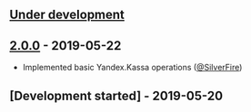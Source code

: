 ## [Under development]

## [2.0.0] - 2019-05-22

- Implemented basic Yandex.Kassa operations ([@SilverFire])

## [Development started] - 2019-05-20

[@hiqsol]: https://github.com/hiqsol
[sol@hiqdev.com]: https://github.com/hiqsol
[@SilverFire]: https://github.com/SilverFire
[d.naumenko.a@gmail.com]: https://github.com/SilverFire
[@tafid]: https://github.com/tafid
[andreyklochok@gmail.com]: https://github.com/tafid
[@BladeRoot]: https://github.com/BladeRoot
[bladeroot@gmail.com]: https://github.com/BladeRoot
[Under development]: https://github.com/hiqdev/omnipay-yandex-kassa/releases
[2.0.0]: https://github.com/hiqdev/omnipay-yandex-kassa/releases/tag/2.0.0
